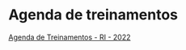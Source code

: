 # Agenda de treinamentos

[Agenda de Treinamentos - RI - 2022](https://docs.google.com/spreadsheets/d/1CYIEHZNyQPTN80rPz2DHotIzDtB0DEdueyQ7r_nZGbQ/edit#gid=0)
